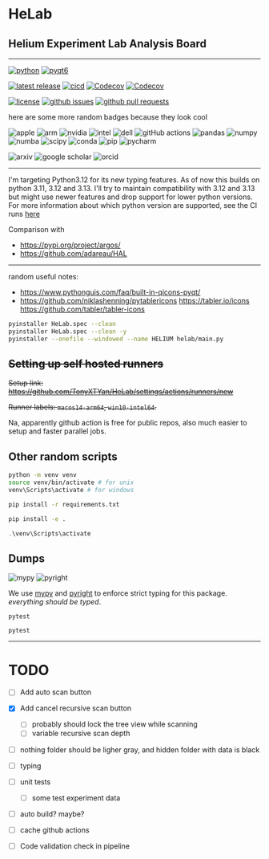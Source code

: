 # $\text{HeLab}$
## $\textbf{H}\text{elium}$ $\textbf{E}\text{xperiment}$ $\textbf{L}\text{ab}$ $\textbf{A}\text{nalysis}$ $\textbf{B}\text{oard}$

---


<!-- ## **H**elium **E**xperiment **L**ab **A**nalysis **B**oard -->

<!-- **H**elium **E**xperiment **L**ab **I**nformation **U**nified **M**anager -->

[![python](https://img.shields.io/badge/python-3.12-blue.svg?style=flat&logo=python&logoColor=white)](https://docs.python.org/3/whatsnew/3.12.html)
[![pyqt6](https://img.shields.io/badge/pyqt-6-000000.svg?style=flat&logo=qt&logoColor=white)](https://www.riverbankcomputing.com/static/Docs/PyQt6/introduction.html)

[![latest release](https://img.shields.io/github/v/release/TonyXTYan/HeLab?label=latest%20release)](https://github.com/TonyXTYan/HeLab/releases/latest)
[![cicd](https://img.shields.io/github/actions/workflow/status/TonyXTYan/HeLab/dev-cicd.yml?label=ci%20cd&logo=githubactions&logoColor=white)](https://github.com/TonyXTYan/HeLab/actions/workflows/dev-cicd.yml)
[![Codecov](https://img.shields.io/codecov/c/github/TonyXTYan/HeLab?token=0MN7A91LDZ&logo=codecov&logoColor=white)](https://app.codecov.io/gh/TonyXTYan/HeLab/)
[![Codecov](https://img.shields.io/codecov/c/github/TonyXTYan/HeLab/branch/dev?token=0MN7A91LDZ&label=dev%20coverage&logo=codecov&logoColor=white)](https://app.codecov.io/gh/TonyXTYan/HeLab/tree/dev)
<!-- [![codecov](https://codecov.io/github/TonyXTYan/HeLab/graph/badge.svg?token=0MN7A91LDZ)](https://codecov.io/github/TonyXTYan/HeLab) -->
<!-- [![codecov](https://codecov.io/github/TonyXTYan/HeLab/branch/dev/graph/badge.svg?token=0MN7A91LDZ)](https://codecov.io/github/TonyXTYan/HeLab) -->



<!-- ![Gitlab Code Coverage](https://img.shields.io/gitlab/pipeline-coverage/github.com%2FTonyXTYan%2FHeLab) -->


<!-- [![tests](https://img.shields.io/github/actions/workflow/status/TonyXTYan/HeLab/ci.yml?label=tests&logo=github&logoColor=white)](https://github.com/TonyXTYan/HeLab/actions/workflows/ci.yml) -->
<!-- [![release](https://img.shields.io/github/actions/workflow/status/TonyXTYan/HeLab/cd.yml?label=release&logo=github&logoColor=white)](https://github.com/TonyXTYan/HeLab/actions/workflows/cd.yml) -->
<!-- [![release](https://img.shields.io/github/actions/workflow/status/TonyXTYan/HeLab/sh-ci.yml?label=SH%20dev%20CI&logo=githubactions&logoColor=white)](https://github.com/TonyXTYan/HeLab/actions/workflows/sh-ci.yml) -->
<!-- [![release](https://img.shields.io/github/actions/workflow/status/TonyXTYan/HeLab/sh-cd.yml?label=SH%20dev%20CD&logo=githubactions&logoColor=white)](https://github.com/TonyXTYan/HeLab/actions/workflows/sh-cd.yml) -->
<!-- [![release](https://img.shields.io/github/actions/workflow/status/TonyXTYan/HeLab/sh-cicd.yml?label=SH%20dev%20CI%20CD&logo=githubactions&logoColor=white)](https://github.com/TonyXTYan/HeLab/actions/workflows/sh-cicd.yml) -->
<!-- [![CI](https://github.com/TonyXTYan/HeLab/actions/workflows/ci.yml/badge.svg)](https://github.com/TonyXTYan/HeLab/actions/workflows/ci.yml) -->
<!-- [![CD](https://github.com/TonyXTYan/HeLab/actions/workflows/cd.yml/badge.svg)](https://github.com/TonyXTYan/HeLab/actions/workflows/cd.yml) -->
<!-- [![Latest Stable Release](https://img.shields.io/github/v/release/TonyXTYan/HeLab?label=latest%20stable%20release)](https://github.com/TonyXTYan/HeLab/releases/latest) -->
<!-- [![Latest Pre-release](https://img.shields.io/github/v/release/TonyXTYan/HeLab?include_prereleases&label=latest%20pre-release)](https://github.com/TonyXTYan/HeLab/releases) -->


[![license](https://img.shields.io/github/license/TonyXTYan/HeLab?color=blue)]()
[![github issues](https://img.shields.io/github/issues/TonyXTYan/HeLab?&logo=github&logoColor=white)](https://github.com/TonyXTYan/HeLab/issues)
[![github pull requests](https://img.shields.io/github/issues-pr/TonyXTYan/HeLab?&logo=github&logoColor=white)](https://github.com/TonyXTYan/HeLab/pulls)

here are some more random badges because they look cool

![apple](https://img.shields.io/badge/apple-f5f5f5.svg?logo=apple&logoColor=black) 
![arm](https://img.shields.io/badge/arm-f5f5f5.svg?logo=arm&logoColor=black)
![nvidia](https://img.shields.io/badge/nvidia-f5f5f5.svg?logo=nvidia&logoColor=black)
![intel](https://img.shields.io/badge/intel-f5f5f5?logo=intel&logoColor=black)
![dell](https://img.shields.io/badge/dell-f5f5f5?logo=dell&logoColor=black)
![gitHub actions](https://img.shields.io/badge/github%20actions-f5f5f5.svg?logo=githubactions&logoColor=black)
![pandas](https://img.shields.io/badge/pandas-f5f5f5.svg?logo=pandas&logoColor=black)
![numpy](https://img.shields.io/badge/numpy-f5f5f5.svg?logo=numpy&logoColor=black)
![numba](https://img.shields.io/badge/numba-f5f5f5.svg?logo=numba&logoColor=black)
![scipy](https://img.shields.io/badge/scipy-f5f5f5.svg?logo=scipy&logoColor=black)
![conda](https://img.shields.io/badge/conda-f5f5f5.svg?logo=anaconda&logoColor=black)
![pip](https://img.shields.io/badge/pip-f5f5f5.svg?logo=pypi&logoColor=black)
![pycharm](https://img.shields.io/badge/pycharm-f5f5f5?logo=pycharm&logoColor=black)


![arxiv](https://img.shields.io/badge/arxiv-f5f5f5?logo=arxiv&logoColor=black)
![google scholar](https://img.shields.io/badge/google%20scholar-f5f5f5?logo=googlescholar&logoColor=black)
![orcid](https://img.shields.io/badge/orcid-f5f5f5?logo=orcid&logoColor=black)


<!-- ![Windows](https://img.shields.io/badge/Windows-0078D6?logo=microsoft&logoColor=white) -->

---

I'm targeting Python3.12 for its new typing features. As of now this builds on python 3.11, 3.12 and 3.13. I'll try to maintain compatibility with 3.12 and 3.13 but might use newer features and drop support for lower python versions. For more information about which python version are supported, see the CI runs [here](https://github.com/TonyXTYan/HeLab/actions)
<!-- maybe it would also work on Python 3.11? See CI run [here](https://github.com/TonyXTYan/HELIUM/actions/runs/11605700722) -->



Comparison with 
- https://pypi.org/project/argos/ 
- https://github.com/adareau/HAL


--- 
random useful notes:
- https://www.pythonguis.com/faq/built-in-qicons-pyqt/
- https://github.com/niklashenning/pytablericons  https://tabler.io/icons https://github.com/tabler/tabler-icons

```bash
pyinstaller HeLab.spec --clean
pyinstaller HeLab.spec --clean -y 
pyinstaller --onefile --windowed --name HELIUM helab/main.py
```


## ~~Setting up self hosted runners~~
~~Setup link: https://github.com/TonyXTYan/HeLab/settings/actions/runners/new~~

~~Runner labels: `macos14-arm64`, `win10-intel64`.~~

Na, apparently github action is free for public repos, also much easier to setup and faster parallel jobs.



## Other random scripts


```bash
python -m venv venv
source venv/bin/activate # for unix
venv\Scripts\activate # for windows
```

```bash
pip install -r requirements.txt
```

```bash
pip install -e .
```

```PowerShell
.\venv\Scripts\activate
```


## Dumps

![mypy](https://img.shields.io/badge/mypy-f5f5f5.svg?logo=mypy&logoColor=black)
![pyright](https://img.shields.io/badge/pyright-f5f5f5.svg?logo=pyright&logoColor=black)

We use [mypy]() and [pyright]() to enforce strict typing for this package. 
*everything should be typed*.


```
pytest
```

```
pytest
```




---
# TODO

- [ ] Add auto scan button 

- [x] Add cancel recursive scan button
  - [ ] probably should lock the tree view while scanning
  - [ ] variable recursive scan depth
  
- [ ] nothing folder should be ligher gray, and hidden folder with data is black 

- [ ] typing

- [ ] unit tests

    - [ ] some test experiment data

- [ ] auto build? maybe?

- [ ] cache github actions

    



- [ ] Code validation check in pipeline